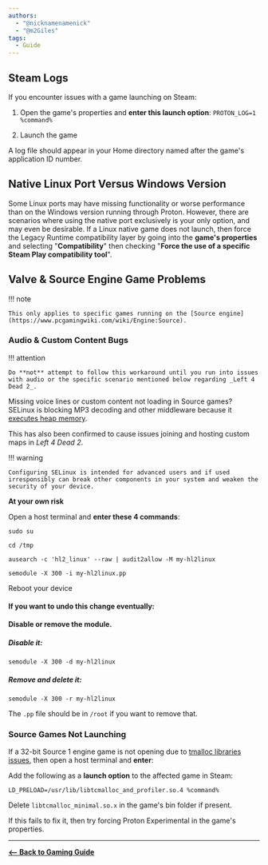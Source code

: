 ```yaml
---
authors:
  - "@nicknamenamenick"
  - "@m2Giles"
tags:
  - Guide
---
```


<!-- ANCHOR: METADATA -->
<!--{"url_discourse": "https://universal-blue.discourse.group/docs?topic=2658", "fetched_at": "2024-09-03 16:43:04.885968+00:00"}-->
<!-- ANCHOR_END: METADATA -->

## Steam Logs

If you encounter issues with a game launching on Steam:

1. Open the game's properties and **enter this launch option**:
   `PROTON_LOG=1 %command%`

2. Launch the game

A log file should appear in your Home directory named after the game's application ID number.

## Native Linux Port Versus Windows Version

Some Linux ports may have missing functionality or worse performance than on the Windows version running through Proton. However, there are scenarios where using the native port exclusively is your only option, and may even be desirable.  If a Linux native game does not launch, then force the Legacy Runtime compatibility layer by going into the **game's properties** and selecting "**Compatibility**" then checking "**Force the use of a specific Steam Play compatibility tool**".

## Valve & Source Engine Game Problems

!!! note
    
    This only applies to specific games running on the [Source engine](https://www.pcgamingwiki.com/wiki/Engine:Source).

### Audio & Custom Content Bugs

!!! attention
    
    Do **not** attempt to follow this workaround until you run into issues with audio or the specific scenario mentioned below regarding _Left 4 Dead 2_.

Missing voice lines or custom content not loading in Source games? SELinux is blocking MP3 decoding and other middleware because it [executes heap memory](https://github.com/ValveSoftware/steam-for-linux/issues/43).

This has also been confirmed to cause issues joining and hosting custom maps in _Left 4 Dead 2_.

!!! warning 

    Configuring SELinux is intended for advanced users and if used irresponsibly can break other components in your system and weaken the security of your device.

**At your own risk**

Open a host terminal and **enter these 4 commands**:

```command
sudo su
```

```command
cd /tmp
```

```command
ausearch -c 'hl2_linux' --raw | audit2allow -M my-hl2linux
```

```command
semodule -X 300 -i my-hl2linux.pp
```

Reboot your device

#### If you want to undo this change eventually:

**Disable or remove the module.**

##### Disable it:

```command
semodule -X 300 -d my-hl2linux
```

##### Remove and delete it:

```command
semodule -X 300 -r my-hl2linux
```

The `.pp` file should be in `/root` if you want to remove that.

### Source Games Not Launching

If a 32-bit Source 1 engine game is not opening due to [tmalloc libraries issues](https://github.com/ValveSoftware/csgo-osx-linux/issues/3229), then open a host terminal and **enter**:

Add the following as a **launch option** to the affected game in Steam:

```command
LD_PRELOAD=/usr/lib/libtcmalloc_and_profiler.so.4 %command%
```

Delete `libtcmalloc_minimal.so.x` in the game's bin folder if present.

If this fails to fix it, then try forcing Proton Experimental in the game's properties.

<hr>

[**<-- Back to Gaming Guide**](./index.md)
